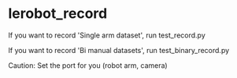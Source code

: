# lerobot_record
If you want to record 'Single arm dataset', run test_record.py

If you want to record 'Bi manual datasets', run test_binary_record.py

Caution: Set the port for you (robot arm, camera)
